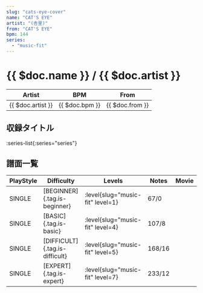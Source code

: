 ```yaml
---
slug: "cats-eye-cover"
name: "CAT'S EYE"
artist: "(杏里)"
from: "CAT'S EYE"
bpm: 144
series:
  - "music-fit"
---
```


# {{ $doc.name }} / {{ $doc.artist }}

|Artist|BPM|From|
|------|---|----|
|{{ $doc.artist }}|{{ $doc.bpm }}|{{ $doc.from }}|

## 収録タイトル

:series-list{:series="series"}

## 譜面一覧

|PlayStyle|Difficulty|Levels|Notes|Movie|
|---------|----------|------|-----|-----|
|SINGLE|[BEGINNER]{.tag.is-beginner}|<div class="field is-grouped is-grouped-multiline"> :level{slug="music-fit" level=1}</div>|67/0||
|SINGLE|[BASIC]{.tag.is-basic}|<div class="field is-grouped is-grouped-multiline"> :level{slug="music-fit" level=4}</div>|107/8||
|SINGLE|[DIFFICULT]{.tag.is-difficult}|<div class="field is-grouped is-grouped-multiline"> :level{slug="music-fit" level=5}</div>|168/16||
|SINGLE|[EXPERT]{.tag.is-expert}|<div class="field is-grouped is-grouped-multiline"> :level{slug="music-fit" level=7}</div>|233/12||
